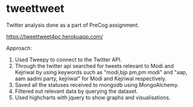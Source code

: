 # tweettweet
Twitter analysis done as a part of PreCog assignment.

https://tweettweet4pc.herokuapp.com/

Approach:
1. Used Tweepy to connect to the Twitter API.
2. Through the twitter api searched for tweets relevant to Modi and Kejriwal by using keywords such as "modi,bjp pm,pm modi" and "aap, aam aadmi party, kejriwal" for Modi and Kejriwal respectively.
3. Saved all the statuses received to mongodb using MongoAlchemy.
4. Filtered out relevant data by querying the dataset.
5. Used highcharts with jquery to show graphs and visualisations.


